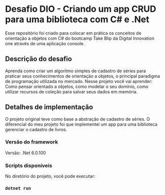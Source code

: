 # Desafio DIO - Criando um app CRUD para uma biblioteca com C# e .Net

Esse repositório foi criado para colocar em prática os conceitos de orientação a objetos com C# do bootcamp Take Blip da Digital Innovation one através de uma aplicação console.

## Descrição do desafio
Aprenda como criar um algoritmo simples de cadastro de séries para praticar seus conhecimentos de orientação a objetos, o principal paradigma de programação utilizada no mercado. Nesse projeto você vai aprender: Como pensar orientado a objetos, como modelar o seu domínio, como utilizar recursos de coleção para salvar seus dados em memória.

## Detalhes de implementação

O projeto original teve como base a abstração de cadastro de séries. 
O diferencial do meu projeto foi que implementei um app para uma biblioteca gerenciar o cadastro de livros.

### Versão do framework

Versão: .Net 6.0.100

### Scripts disponíveis

No diretório do projeto, você pode executar:

### `dotnet run`
